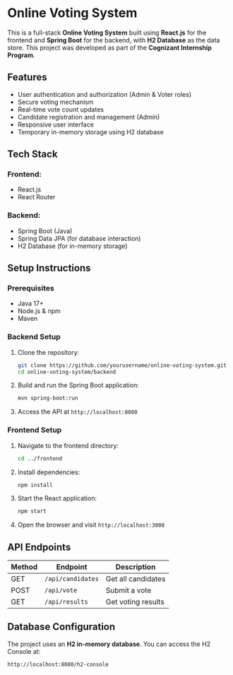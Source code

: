 # Online Voting System

This is a full-stack **Online Voting System** built using **React.js** for the frontend and **Spring Boot** for the backend, with **H2 Database** as the data store. This project was developed as part of the **Cognizant Internship Program**.

## Features

- User authentication and authorization (Admin & Voter roles)
- Secure voting mechanism
- Real-time vote count updates
- Candidate registration and management (Admin)
- Responsive user interface
- Temporary in-memory storage using H2 database

## Tech Stack

### Frontend:
- React.js
- React Router

### Backend:
- Spring Boot (Java)
- Spring Data JPA (for database interaction)
- H2 Database (for in-memory storage)

## Setup Instructions

### Prerequisites
- Java 17+
- Node.js & npm
- Maven

### Backend Setup
1. Clone the repository:
   ```sh
   git clone https://github.com/yourusername/online-voting-system.git
   cd online-voting-system/backend
   ```
2. Build and run the Spring Boot application:
   ```sh
   mvn spring-boot:run
   ```
3. Access the API at `http://localhost:8080`

### Frontend Setup
1. Navigate to the frontend directory:
   ```sh
   cd ../frontend
   ```
2. Install dependencies:
   ```sh
   npm install
   ```
3. Start the React application:
   ```sh
   npm start
   ```
4. Open the browser and visit `http://localhost:3000`

## API Endpoints
| Method | Endpoint | Description |
|--------|-------------|-------------|
| GET | `/api/candidates` | Get all candidates |
| POST | `/api/vote` | Submit a vote |
| GET | `/api/results` | Get voting results |

## Database Configuration
The project uses an **H2 in-memory database**. You can access the H2 Console at:
```
http://localhost:8080/h2-console
```


